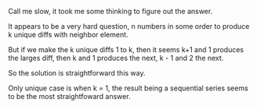 Call me slow, it took me some thinking to figure out the answer.

It appears to be a very hard question, n numbers in some order to produce k unique diffs with neighbor element.

But if we make the k unique diffs 1 to k, then it seems k+1 and 1 produces the larges diff, then k and 1 produces the next, k - 1 and 2 the next.

So the solution is straightforward this way.

Only unique case is when k = 1, the result being a sequential series seems to be the most straightfoward answer.
